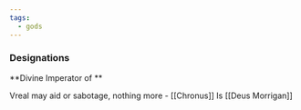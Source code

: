 ```yaml
---
tags:
  - gods
---
```

### Designations
**Divine Imperator of **


Vreal may aid or sabotage, nothing more - [[Chronus]]
Is [[Deus Morrigan]]
